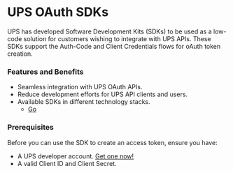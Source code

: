 # UPS OAuth SDKs
UPS has developed Software Development Kits (SDKs) to be used as a low-code solution for customers wishing to integrate with UPS APIs. These SDKs support the Auth-Code and Client Credentials flows for oAuth token creation.
 
### Features and Benefits
- Seamless integration with UPS OAuth APIs.
- Reduce development efforts for UPS API clients and users.
- Available SDKs in different technology stacks.
  - [Go](https://github.com/UPS-API/UPS-SDKs/tree/Go)

### Prerequisites
Before you can use the SDK to create an access token, ensure you have:
- A UPS developer account. [Get one now!](https://developer.ups.com/)
- A valid Client ID and Client Secret.
